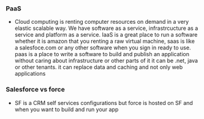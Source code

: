 ### PaaS
* Cloud computing is renting computer resources on demand in a very elastic scalable way. We have software as a service, infrastrcucture as a service
and platform as a service. IaaS is a great place to run a software whether it is amazon that you renting a raw virtual machine, saas is like a 
salesfoce.com or any other software when you sign in ready to use. paas is a place to write a software to build and publish an application 
without caring about infrastructure or other parts of it it can be .net, java or other tenants. it can replace data and caching and not only web applications

### Salesforce vs force
* SF is a CRM self services configurations but force is hosted on SF and when you want to build and run your app 

